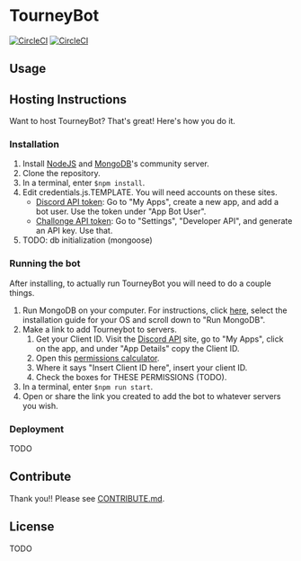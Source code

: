 # TourneyBot
[![CircleCI](https://circleci.com/gh/chonbas/194.svg?style=svg&circle-token=091bfb5aa1f0f28b757733f2a8575b56e439e259)](https://circleci.com/gh/chonbas/194)
[![CircleCI](https://circleci.com/gh/chonbas/194/tree/circleci.svg?style=svg&circle-token=091bfb5aa1f0f28b757733f2a8575b56e439e259)](https://circleci.com/gh/chonbas/194/tree/circleci)
## Usage


## Hosting Instructions
Want to host TourneyBot? That's great! Here's how you do it.
### Installation
1. Install [NodeJS](https://nodejs.org/en/) and [MongoDB](https://www.mongodb.com/download-center#community)'s community server.
1. Clone the repository.
1. In a terminal, enter `$npm install`.
1. Edit credentials.js.TEMPLATE. You will need accounts on these sites.
   * [Discord API token](https://discordapi.com/): Go to "My Apps", create a new app, and add a bot user. Use the token under "App Bot User".
   * [Challonge API token](https://challonge.com/): Go to "Settings", "Developer API", and generate an API key. Use that.
1. TODO: db initialization (mongoose)

### Running the bot
After installing, to actually run TourneyBot you will need to do a couple things.
1. Run MongoDB on your computer. For instructions, click [here](https://docs.mongodb.com/getting-started/shell/installation/), select the installation guide for your OS and scroll down to "Run MongoDB".
1. Make a link to add Tourneybot to servers.
   1. Get your Client ID. Visit the [Discord API](https://discordapi.com/) site, go to "My Apps", click on the app, and under "App Details" copy the Client ID.
   1. Open this [permissions calculator](https://discordapi.com/permissions.html).
   1. Where it says "Insert Client ID here", insert your client ID.
   1. Check the boxes for THESE PERMISSIONS (TODO).
1. In a terminal, enter `$npm run start`.
1. Open or share the link you created to add the bot to whatever servers you wish.

### Deployment
TODO

## Contribute

Thank you!! Please see [CONTRIBUTE.md](CONTRIBUTE.md).

## License
TODO
